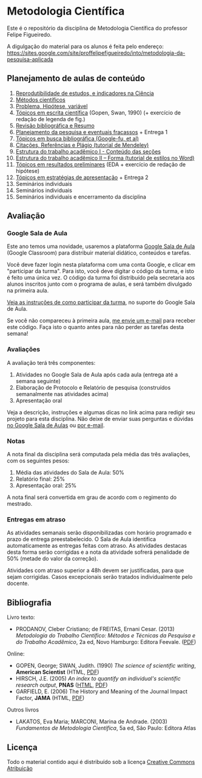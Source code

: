 # Metodologia Científica #

Este é o repositório da disciplina de Metodologia Científica do professor Felipe Figueiredo.

A digulgação do material para os alunos é feita pelo endereço: https://sites.google.com/site/proffelipefigueiredo/into/metodologia-da-pesquisa-aplicada

## Planejamento de aulas de conteúdo ##

1. [Reprodutibilidade de estudos, e indicadores na Ciência][Intro]
1. [Métodos científicos][Métodos]
1. [Problema, Hipótese, variável][PICO]
1. [Tópicos em escrita científica][Escrita] (Gopen, Swan, 1990) (+ exercício de redação de legenda de fig.)
1. [Revisão bibliográfica e Resumo][Revisão]
1. [Planejamento da pesquisa e eventuais fracassos][Planejamento] + Entrega 1
1. [Tópicos em busca bibliográfica (Google-fu, et al)][Busca]
1. [Citações, Referências e Plágio (tutorial de Mendeley)][Referências]
1. [Estrutura do trabalho acadêmico I - Conteúdo das seções][Estrutura I]
1. [Estrutura do trabalho acadêmico II – Forma (tutorial de estilos no Word)][Estrutura II]
1. [Tópicos em resultados preliminares][EDA] (EDA + exercício de redação de hipótese)
1. [Tópicos em estratégias de apresentação][Apresentação] + Entrega 2
1. Seminários individuais
1. Seminários individuais
1. Seminários individuais e encerramento da disciplina

<!-- 1. [Indicadores em Ciência][] (Hirsch 2005; Garfield 2006) -->

[Intro]: Aulas/MC-Intro_4em1.pdf?raw=true
[Métodos]: Aulas/MC-Metodos_4em1.pdf?raw=true
[Revisão]: Aulas/MC-Revisao_resumo_4em1.pdf?raw=true
[PICO]: Aulas/MC-Prob_Hip_Var_4em1.pdf?raw=true
[Planejamento]: Aulas/MC-Planejamento_4em1.pdf?raw=true
[EDA]: Aulas/MC-EDA_4em1.pdf?raw=true
[Estrutura I]: Aulas/MC-ProjetoI_4em1.pdf?raw=true
[Estrutura II]: Aulas/MC-ProjetoII_4em1.pdf?raw=true
[Referências]: Aulas/MC-Referencias_4em1.pdf?raw=true
[Busca]: Aulas/MC-Busca_4em1.pdf?raw=true
[Escrita]: Aulas/MC-Escrita_4em1.pdf?raw=true
[Indicadores em Ciência]: Aulas/MC-Indicadores_4em1.pdf?raw=true
[Apresentação]: Aulas/MC-Apresentacao.pptx?raw=true

## Avaliação ##

### Google Sala de Aula ###

Este ano temos uma novidade, usaremos a plataforma [Google Sala de Aula][GC] (Google Classroom) para distribuir material didático, conteúdos e tarefas.

Você deve fazer login nesta plataforma com uma conta Google, e clicar em "participar da turma".
Para isto, você deve digitar o código da turma, e isto é feito uma única vez.
O código da turma foi distribuído pela secretaria aos alunos inscritos junto com o programa de aulas, e será também divulgado na primeira aula.

[Veja as instruções de como participar da turma][GC-entrar], no suporte do Google Sala de Aula.

Se você não compareceu à primeira aula, [me envie um e-mail][e-mail] para receber este código.
Faça isto o quanto antes para não perder as tarefas desta semana!

[GC-entrar]: https://support.google.com/edu/classroom/answer/6020297/?hl=pt-BR

### Avaliações ###

A avaliação terá três componentes:

1. Atividades no Google Sala de Aula após cada aula (entrega até a semana seguinte)
1. Elaboração de Protocolo e Relatório de pesquisa (construídos semanalmente nas atividades acima)
1. Apresentação oral

Veja a descrição, instruções e algumas dicas no link acima para redigir seu projeto para esta disciplina.
Não deixe de enviar suas perguntas e dúvidas [no Google Sala de Aulas][GC] ou [por e-mail][e-mail].

[e-mail]: mailto:prof.felipefigueiredo@gmail.com
[GC]: https://classroom.google.com/
[Texto e orientações]: INTO/Trabalhos/MC-Avaliacao_parcial.pdf
[Gráfico de dispersão]: INTO/Trabalhos/dispersao.png
[Histograma]: INTO/Trabalhos/histograma.png
[Boxplot]: INTO/Trabalhos/boxplot.png
[Dados brutos (CSV)]: INTO/Trabalhos/MC-avaliacao_parcial.csv

### Notas ###

A nota final da disciplina será computada pela média das três avaliações, com os seguintes pesos:

1. Média das atividades do Sala de Aula: 50%
1. Relatório final: 25%
1. Apresentação oral: 25%

A nota final será convertida em grau de acordo com o regimento do mestrado.

### Entregas em atraso ###

As atividades semanais serão disponibilizadas com horário programado e prazo de entrega preestabelecido.
O Sala de Aula identifica automaticamente as entregas feitas com atraso.
As atividades destacas desta forma serão corrigidas e a nota da atividade sofrerá penalidade de 50% (metade do valor da correção).

Atividades com atraso superior a 48h devem ser justificadas, para que sejam corrigidas.
Casos excepcionais serão tratados individualmente pelo docente.

## Bibliografia ##

Livro texto:

* PRODANOV, Cleber Cristiano; de FREITAS, Ernani Cesar. (2013) *Metodologia do Trabalho Científico: Métodos e Técnicas da Pesquisa e do Trabalho Acadêmico*, 2a ed, Novo Hamburgo: Editora Feevale. ([PDF][Livro-texto])

[Livro-texto]: http://www.feevale.br/Comum/midias/8807f05a-14d0-4d5b-b1ad-1538f3aef538/E-book%20Metodologia%20do%20Trabalho%20Cientifico.pdf

Online:

* GOPEN, George; SWAN, Judith. (1990) *The science of scientific writing*, **American Scientist** (HTML, [PDF][PDF-gopen])
* HIRSCH, J.E. (2005) *An index to quantify an individual's scientific research output*, **PNAS** ([HTML][HTML-hirsch], [PDF][PDF-hirsch])
* GARFIELD, E. (2006) The History and Meaning of the Journal Impact Factor, **JAMA** (HTML, [PDF][PDF-garfield])

[HTML-gopen]: http://www.americanscientist.org/issues/pub/the-science-of-scientific-writing/99999
[PDF-gopen]: https://www.georgegopen.com/uploads/1/0/9/0/109073507/gopen___swan_sci_of_sci_writing_am_sci_1990_.pdf
[HTML-hirsch]: http://www.pnas.org/content/102/46/16569
[PDF-hirsch]: http://www.pnas.org/content/102/46/16569.full.pdf
[PDF-garfield]: http://garfield.library.upenn.edu/papers/jamajif2006.pdf

Outros livros

* LAKATOS, Eva Maria; MARCONI, Marina de Andrade. (2003) *Fundamentos de Metodologia Científica*, 5a ed, São Paulo: Editora Atlas

## Licença
Todo o material contido aqui é distribuído sob a licença [Creative Commons Atribuição](http://creativecommons.org/licenses/by/4.0/deed.pt_BR)
